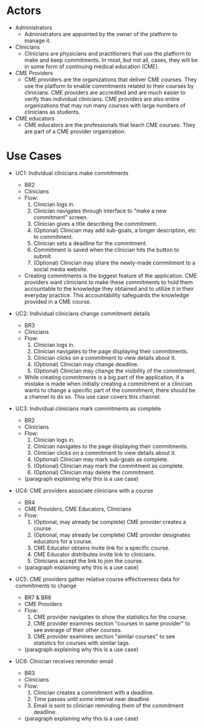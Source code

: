 # Actors

- Administrators
  - Administrators are appointed by the owner of the platform to manage it.
- Clinicians
  - Clinicians  are physicians and practitioners that use the platform to make 
and keep commitments. In most, but not all, cases, they will be in some form of 
continuing medical education (CME).
- CME Providers
  - CME providers are the organizations that deliver CME courses. They use 
the platform to enable commitments related to their courses by clinicians. 
CME providers are accredited and are much easier to verify than individual 
clinicians. CME providers are also entire organizations that may run many 
courses with large numbers of clinicians as students.
- CME educators
  - CME educators are the professionals that teach CME courses. They are part 
of a CME provider organization.

# Use Cases

- UC1: Individual clinicians make commitments
  - BR2
  - Clinicians
  - Flow:
    1. Clinician logs in. 
    2. Clinician navigates through interface to "make a new commitment" screen.
    3. Clinician gives a title describing the commitment.
    4. (Optional) Clinician may add sub-goals, a longer description, etc to 
commitment.
    5. Clinician sets a deadline for the commitment.
    6. Commitment is saved when the clinician hits the button to submit.
    7. (Optional) Clinician may share the newly-made commitment to a social 
media website.
  - Creating commitments is the biggest feature of the application. CME providers
  want clinicians to make these commitments to hold them accountable to the 
  knowledge they obtained and to utilize it in their everyday practice. This
  accountability safeguards the knowledge provided in a CME course.

- UC2: Individual clinicians change commitment details
  - BR3
  - Clinicians
  - Flow:
    1. Clinician logs in.
    2. Clinician navigates to the page displaying their commitments.
    3. Clinician clicks on a commitment to view details about it.
    4. (Optional) Clinician may change deadline.
    5. (Optional) Clinician may change the visibility of the commitment.
  - While creating commitments is a big part of the application, if a mistake
  is made when initially creating a commitment or a clinician wants to change
  a specific part of the commitment, there should be a channel to do so. This
  use case covers this channel. 

- UC3: Individual clinicians mark commitments as complete
  - BR2
  - Clinicians
  - Flow:
    1. Clinician logs in.
    2. Clinician navigates to the page displaying their commitments.
    3. Clinician clicks on a commitment to view details about it.
    4. (Optional) Clinician may mark sub-goals as complete.
    5. (Optional) Clinician may mark the commitment as complete.
    6. (Optional) Clinician may delete the commitment.
  - (paragraph explaining why this is a use case)

- UC4: CME providers associate clinicians with a course
  - BR4
  - CME Providers, CME Educators, Clinicians
  - Flow:
    1. (Optional, may already be complete) CME provider creates a course.
    2. (Optional, may already be complete) CME provider designates educators
for a course.
    3. CME Educator obtains invite link for a specific course.
    4. CME Educator distributes invite link to clinicians.
    5. Clinicians accept the link to join the course.
  - (paragraph explaining why this is a use case)

- UC5: CME providers gather relative course effectiveness data for commitments
to change
  - BR7 & BR8
  - CME Providers
  - Flow:
    1. CME provider navigates to show the statistics for the course.
    2. CME provider examines section "courses in same provider" to see average
of their other courses.
    3. CME provider examines section "similar courses" to see statistics for courses with similar tags. 
  - (paragraph explaining why this is a use case)

- UC6: Clinician receives reminder email 
  - BR3
  - Clinicians
  - Flow:
    1. Clinician creates a commitment with a deadline.
    2. Time passes until some interval near deadline
    3. Email is sent to clinician reminding them of the commitment deadline.
  - (paragraph explaining why this is a use case)

